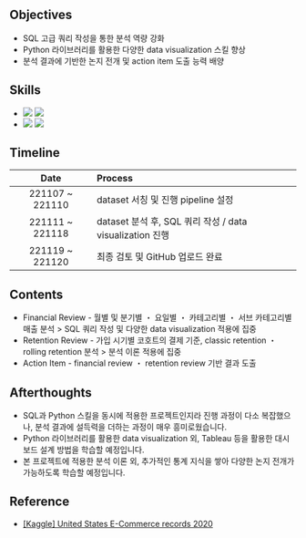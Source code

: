 ####
## Objectives
- SQL 고급 쿼리 작성을 통한 분석 역량 강화
- Python 라이브러리를 활용한 다양한 data visualization 스킬 향상
- 분석 결과에 기반한 논지 전개 및 action item 도출 능력 배양
####
## Skills
-
    <div align="left"><img src="https://img.shields.io/badge/[MySQL]-JOIN / GROUP BY / Pivot Table / SubQuery / Window Functions 외 다수-4479A1"/>
    <img src="https://img.shields.io/badge/[Python]-pandas / matplotlib / seaborn-3776AB"/><br>

- 
    <div align="left"><img src="https://img.shields.io/badge/[Data Analysis]-Correlation / Growth Hacking / AARRR / Classic Retention / Rolling Retention-FF6600"/>
    <img src="https://img.shields.io/badge/[Data Visualization]-catplot / histplot / lineplot / heatmap / pie-FF6600"/><br>  

####
## Timeline
|Date|Process|
|:---:|:---|
|221107 ~ 221110|dataset 서칭 및 진행 pipeline 설정|
|221111 ~ 221118|dataset 분석 후, SQL 쿼리 작성 / data visualization 진행|
|221119 ~ 221120|최종 검토 및 GitHub 업로드 완료|
####
## Contents
- Financial Review - 월별 및 분기별 ・ 요일별 ・ 카테고리별 ・ 서브 카테고리별 매출 분석 > SQL 쿼리 작성 및 다양한 data visualization 적용에 집중
- Retention Review - 가입 시기별 코호트의 결제 기준, classic retention ・ rolling retention 분석 > 분석 이론 적용에 집중
- Action Item - financial review ・ retention review 기반 결과 도출
####
## Afterthoughts
 - SQL과 Python 스킬을 동시에 적용한 프로젝트인지라 진행 과정이 다소 복잡했으나, 분석 결과에 설득력을 더하는 과정이 매우 흥미로웠습니다. 
 - Python 라이브러리를 활용한 data visualization 외, Tableau 등을 활용한 대시보드 설계 방법을 학습할 예정입니다.
 - 본 프로젝트에 적용한 분석 이론 외, 추가적인 통계 지식을 쌓아 다양한 논지 전개가 가능하도록 학습할 예정입니다.
####
## Reference
- [[Kaggle] United States E-Commerce records 2020](https://www.kaggle.com/datasets/ammaraahmad/us-ecommerce-record-2020)
####
